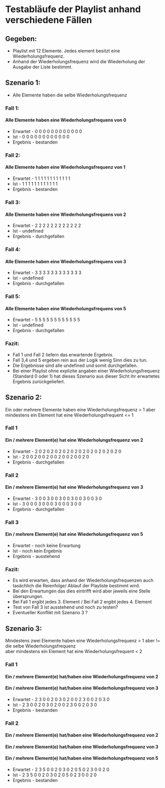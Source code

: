 # Testabläufe der Playlist anhand verschiedene Fällen

## Gegeben:
- Playlist mit 12 Elemente. Jedes element besitzt eine Wiederholungsfrequenz. 
- Anhand der Wiederholungsfrequenz wird die Wiederholung der Ausgabe der Liste bestimmt.

## Szenario 1: 
- Alle Elemente haben die selbe Wiederholungsfrequenz

### Fall 1:
#### Alle Elemente haben eine Wiederholungsfrequens von 0
- Erwartet	- 0 0 0 0 0 0 0 0 0 0 0 0
- Ist		- 0 0 0 0 0 0 0 0 0 0 0 0
- Ergebnis	- bestanden

### Fall 2:
#### Alle Elemente haben eine Wiederholungsfrequenz von 1
- Erwartet	- 1 1 1 1 1 1 1 1 1 1 1 1
- Ist		- 1 1 1 1 1 1 1 1 1 1 1 1
- Ergebnis	- bestanden

### Fall 3:
#### Alle Elemente haben eine Wiederholungsfrequens von 2
- Erwartet	- 2 2 2 2 2 2 2 2 2 2 2 2
- Ist		- undefined
- Ergebnis	- durchgefallen
	
### Fall 4:
#### Alle Elemente haben eine Wiederholungsfrequens von 3
- Erwartet	- 3 3 3 3 3 3 3 3 3 3 3 3
- Ist		- undefined
- Ergebnis	- durchgefallen

### Fall 5:
#### Alle Elemente haben eine Wiederholungsfrequens von 5
- Erwartet	- 5 5 5 5 5 5 5 5 5 5 5 5
- Ist		- undefined
- Ergebnis	- durchgefallen

### Fazit:
- Fall 1 und Fall 2 liefern das erwartende Ergebnis.
- Fall 3,4 und 5 ergeben rein aus der Logik wenig Sinn dies zu tun.
- Die Ergebnisse sind alle undefined und somit durchgefallen.
- Bei einer Playlist ohne explizite angaben einer Wiederholungsfrequenz (Standard 0 oder 1) hat dieses Szenario aus dieser Sicht ihr erwartetes Ergebnis zurückgeliefert.

## Szenario 2:
Ein oder mehrere Elemente haben eine Wiederholungsfrequenz  > 1 aber mindestens ein Element hat eine Wiederholungsfrequent <= 1

### Fall 1
#### Ein / mehrere Element(e) hat eine Wiederholungsfrequenz von 2
- Erwartet	- 2 0 2 0 2 0 2 0 2 0 2 0 2 0 2 0 2 0 2 0 2 0
- Ist		- 2 0 0 2 0 0 2 0 0 2 0 0 2 0 0 2 0
- Ergebnis	- durchgefallen

### Fall 2
#### Ein / mehrere Element(e) hat eine Wiederholungsfrequenz von 3
- Erwartet	- 3 0 0 3 0 0 3 0 0 3 0 0 3 0 0 3 0
- Ist		- 3 0 0 0 3 0 0 0 3 0 0 0 3 0 0
- Ergebnis	- durchgefallen

### Fall 3
#### Ein / mehrere Element(e) hat eine Wiederholungsfrequenz von 5
- Erwartet	- noch keine Erwartung
- Ist		- noch kein Ergebnis
- Ergebnis	- ausstehend

### Fazit:
- Es wird erwarten, dass anhand der Wiederholungsfrequenzen auch tasächlich die Reienfolge/ Ablauf der Playliste bestimmt wird.
- Bei den Erwartungen das dies eintrifft wird aber jeweils eine Stelle übersprungen.
- Bei Fall 1 ergibt jedes 3. Element / Bei Fall 2 ergibt jedes 4. Element
- Test von Fall 3 ist ausstehend und noch zu testen?
- Eventueller Konflikt mit Szenario 3 ?

## Szenario 3:
Mindestens zwei Elemente haben eine Wiederholungsfrequenz > 1 aber != die selbe Wiederholungsfrequenz  
aber mindestens ein Element hat eine Wiederholungsfrequent < 2

### Fall 1
#### Ein / mehrere Element(e) hat/haben eine Wiederholungsfrequenz von 2
#### Ein / mehrere Element(e) hat/haben eine Wiederholungsfrequenz von 3
- Erwartet	- 2 3 0 0 2 0 3 0 2 0 0 2 3 0 0 2 0 3 0
- Ist		- 2 3 0 0 2 0 3 0 2 0 0 2 3 0 0 2 0 3 0 
- Ergebnis	- bestanden

### Fall 2
#### Ein / mehrere Element(e) hat/haben eine Wiederholungsfrequenz von 2
#### Ein / mehrere Element(e) hat/haben eine Wiederholungsfrequenz von 3
#### Ein / mehrere Element(e) hat/haben eine Wiederholungsfrequenz von 5
- Erwartet	- 2 3 5 0 0 2 0 3 0 2 0 5 0 2 3 0 0 2 0
- Ist		- 2 3 5 0 0 2 0 3 0 2 0 5 0 2 3 0 0 2 0
- Ergebnis	- bestanden  
